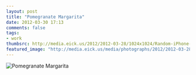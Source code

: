 ```yaml
---
layout: post
title: "Pomegranate Margarita"
date: 2012-03-30 17:13
comments: false
tags:
- work
thumbsrc: http://media.eick.us/2012/2012-03-28/1024x1024/Random-iPhone-13.jpg
featured_image: "http://media.eick.us/media/photographs/2012/2012-03-28/Random-iPhone-13.jpg"
---
```



![Pomegranate Margarita](http://media.eick.us/media/photographs/2012/2012-03-28/Random-iPhone-13.jpg)

